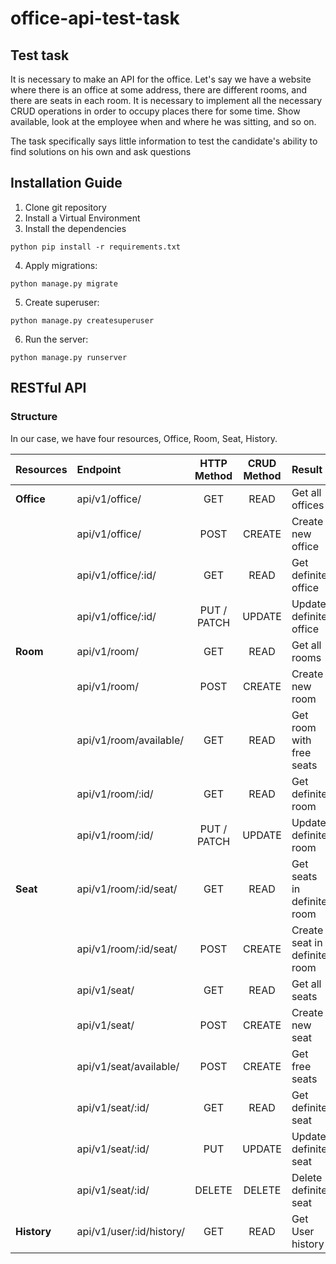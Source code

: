 # office-api-test-task

## Test task
It is necessary to make an API for the office. Let's say we have a website where there is an office at some address, there are different rooms, and there are seats in each room. It is necessary to implement all the necessary CRUD operations in order to occupy places there for some time. Show available, look at the employee when and where he was sitting, and so on.

The task specifically says little information to test the candidate's ability to find solutions on his own and ask questions

## Installation Guide  
1. Clone git repository
2. Install a Virtual Environment
3. Install the dependencies
```
python pip install -r requirements.txt
```
4. Apply migrations:
```
python manage.py migrate
```
5. Create superuser:
```
python manage.py createsuperuser
```
6. Run the server:
```
python manage.py runserver
```

## RESTful API
### Structure
In our case, we have four resources, Office, Room, Seat, History.

| Resources   | Endpoint                 | HTTP Method  | CRUD Method | Result                       |
|:------------|:-------------------------|:------------:|:-----------:|:-----------------------------|
| **Office**  | api/v1/office/           |     GET      |    READ     | Get all offices              |
|             | api/v1/office/           |     POST     |   CREATE    | Create new office            |
|             | api/v1/office/:id/       |     GET      |    READ     | Get definite office          |
|             | api/v1/office/:id/       | PUT / PATCH  |   UPDATE    | Update definite office       |
| **Room**    | api/v1/room/             |     GET      |    READ     | Get all rooms                |
|             | api/v1/room/             |     POST     |   CREATE    | Create new room              |
|             | api/v1/room/available/   |     GET      |    READ     | Get room with free seats     |
|             | api/v1/room/:id/         |     GET      |    READ     | Get definite room            |
|             | api/v1/room/:id/         | PUT / PATCH  |   UPDATE    | Update definite room         |
| **Seat**    | api/v1/room/:id/seat/    |     GET      |    READ     | Get seats in definite room   |
|             | api/v1/room/:id/seat/    |     POST     |   CREATE    | Create seat in definite room |
|             | api/v1/seat/             |     GET      |    READ     | Get all seats                |
|             | api/v1/seat/             |     POST     |   CREATE    | Create new seat              |
|             | api/v1/seat/available/   |     POST     |   CREATE    | Get free seats               |
|             | api/v1/seat/:id/         |     GET      |    READ     | Get definite seat            |
|             | api/v1/seat/:id/         |     PUT      |   UPDATE    | Update definite seat         |
|             | api/v1/seat/:id/         |    DELETE    |   DELETE    | Delete definite seat         |
| **History** | api/v1/user/:id/history/ |     GET      |    READ     | Get User history             |

